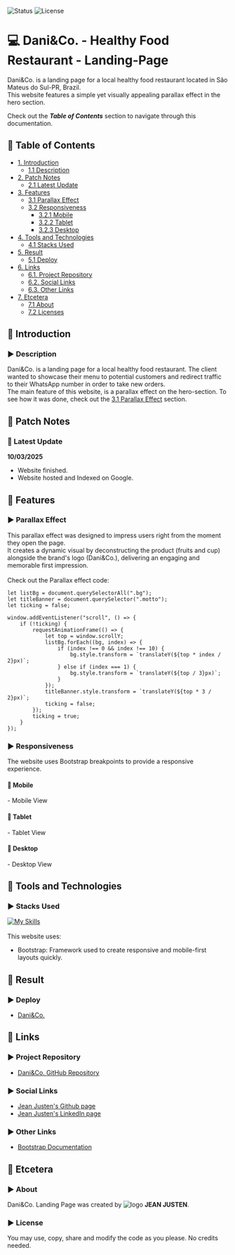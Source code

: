 ![Status](https://img.shields.io/badge/status-finished-brightgreen)
![License](https://img.shields.io/badge/license-MIT-blue)

<!--Title Image-->
# :computer: Dani&Co. - Healthy Food Restaurant - Landing-Page
<p>
Dani&Co. is a landing page for a local healthy food restaurant located in São Mateus do Sul-PR, Brazil.<br>
This website features a simple yet visually appealing parallax effect in the hero section.
</p>

Check out the ***Table of Contents*** section to navigate through this documentation.

<!--Menu-->
## :large_orange_diamond: Table of Contents
- [1. Introduction](#large_orange_diamond-introduction)
  - [1.1 Description](#arrow_forward-description)
- [2. Patch Notes](#large_orange_diamond-patch-notes)
  - [2.1 Latest Update](#pushpin-latest-update)
- [3. Features](#large_orange_diamond-features)
  - [3.1 Parallax Effect](#arrow_forward-parallax-effect)
  - [3.2 Responsiveness](#arrow_forward-responsiveness)
    - [3.2.1 Mobile](#small_red_triangle_down-mobile)
    - [3.2.2 Tablet](#small_red_triangle_down-tablet)
    - [3.2.3 Desktop](#small_red_triangle_down-desktop)
- [4. Tools and Technologies](#large_orange_diamond-tools-and-technologies) 
  - [4.1 Stacks Used](#arrow_forward-stacks-used)
- [5. Result](#large_orange_diamond-result)
  - [5.1 Deploy](#arrow_forward-deploy)
- [6. Links](#large_orange_diamond-links)
  - [6.1. Project Repository](#arrow_forward-project-repository)
  - [6.2. Social Links](#arrow_forward-social-links)
  - [6.3. Other Links](#arrow_forward-other-links)
- [7. Etcetera](#large_orange_diamond-etcetera)
  - [7.1 About](#arrow_forward-about)
  - [7.2 Licenses](#arrow_forward-license)

<!--Introduction-->
## :large_orange_diamond: Introduction
### :arrow_forward: Description
Dani&Co. is a landing page for a local healthy food restaurant. The client wanted to showcase their menu to potential customers and redirect traffic to their WhatsApp number in order to take new orders.<br>
The main feature of this website, is a parallax effect on the hero-section. To see how it was done, check out the [3.1 Parallax Effect](#arrow_forward-parallax-effect) section.

<!--Patch Notes-->
## :large_orange_diamond: Patch Notes
### :pushpin: Latest Update
<strong>10/03/2025</strong>
- Website finished.
- Website hosted and Indexed on Google.

<!--Features-->
## :large_orange_diamond: Features
### :arrow_forward: Parallax Effect


<p>
  This parallax effect was designed to impress users right from the moment they open the page.<br>
  It creates a dynamic visual by deconstructing the product (fruits and cup) alongside the brand's logo (Dani&Co.), delivering an engaging and memorable first impression.<br>
  <br>Check out the Parallax effect code:
</p>

    let listBg = document.querySelectorAll(".bg");
    let titleBanner = document.querySelector(".motto");
    let ticking = false;
    
    window.addEventListener("scroll", () => {
        if (!ticking) {
            requestAnimationFrame(() => {
                let top = window.scrollY;
                listBg.forEach((bg, index) => {
                    if (index !== 0 && index !== 10) {
                        bg.style.transform = `translateY(${top * index / 2}px)`;
                    } else if (index === 1) {
                        bg.style.transform = `translateY(${top / 3}px)`;
                    }
                });
                titleBanner.style.transform = `translateY(${top * 3 / 2}px)`;
                ticking = false;
            });
            ticking = true;
        }
    });

### :arrow_forward: Responsiveness
<p>
The website uses Bootstrap breakpoints to provide a responsive experience.
</p>

#### :small_red_triangle_down: Mobile

<p>- Mobile View</p>

#### :small_red_triangle_down: Tablet

<p>- Tablet View</p>

#### :small_red_triangle_down: Desktop

<p>- Desktop View</p>

<!--Tools Used-->
## :large_orange_diamond: Tools and Technologies
### :arrow_forward: Stacks Used
[![My Skills](https://skillicons.dev/icons?i=html,css,js,bootstrap)](https://skillicons.dev) <br>
<br>
This website uses:<br>
  - Bootstrap: Framework used to create responsive and mobile-first layouts quickly.<br>

<!--Deploy-->
## :large_orange_diamond: Result

### :arrow_forward: Deploy
* <a href="https://www.danicompany.com.br/" alt="Deploy page">Dani&Co.</a>

<!--Links-->
## :large_orange_diamond: Links
### :arrow_forward: Project Repository
* [Dani&Co. GitHub Repository](https://github.com/jeanjusten/Dani-Co.)

### :arrow_forward: Social Links
* [Jean Justen's Github page](https://github.com/jeanjusten)
* [Jean Justen's LinkedIn page](https://www.linkedin.com/in/jeanjusten/)

### :arrow_forward: Other Links
* [Bootstrap Documentation](https://getbootstrap.com/docs/)

## :large_orange_diamond: Etcetera
### :arrow_forward: About
Dani&Co. Landing Page was created by ![logo](https://github.com/user-attachments/assets/0894beaf-f587-4d0a-983a-caf7fb551554) <strong>JEAN JUSTEN</strong>.

### :arrow_forward: License
You may use, copy, share and modify the code as you please. No credits needed.</p>
